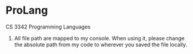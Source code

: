 # ProLang 
CS 3342 Programming Languages 

1. All file path are mapped to my console. When using it, please change the absolute path from my code to wherever you saved the file locally.  
